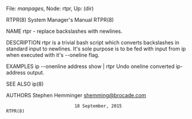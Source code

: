 File: *manpages*,  Node: rtpr,  Up: (dir)

RTPR(8)                     System Manager's Manual                    RTPR(8)



NAME
       rtpr - replace backslashes with newlines.


DESCRIPTION
       rtpr  is  a  trivial bash script which converts backslashes in standard
       input to newlines. It's sole purpose is to be fed with  input  from  ip
       when executed with it's --oneline flag.


EXAMPLES
       ip --onenline address show | rtpr
              Undo oneline converted ip-address output.


SEE ALSO
       ip(8)


AUTHORS
       Stephen Hemminger <shemming@brocade.com>



                              18 September, 2015                       RTPR(8)
